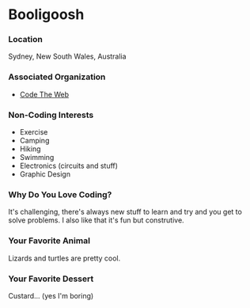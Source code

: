 # Booligoosh

### Location
Sydney, New South Wales, Australia

### Associated Organization
- [Code The Web](https://codetheweb.blog/)

### Non-Coding Interests
- Exercise
- Camping
- Hiking
- Swimming
- Electronics (circuits and stuff)
- Graphic Design

### Why Do You Love Coding?
It's challenging, there's always new stuff to learn and try and you get to solve problems. I also like that it's fun but construtive.

### Your Favorite Animal
Lizards and turtles are pretty cool.

### Your Favorite Dessert
Custard... (yes I'm boring)
